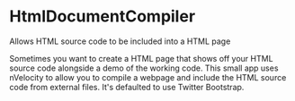 HtmlDocumentCompiler
====================

Allows HTML source code to be included into a HTML page

Sometimes you want to create a HTML page that shows off your HTML source code alongside a demo of the working code. This small app uses nVelocity to allow you to compile a webpage and include the HTML source code from external files. It's defaulted to use Twitter Bootstrap.

